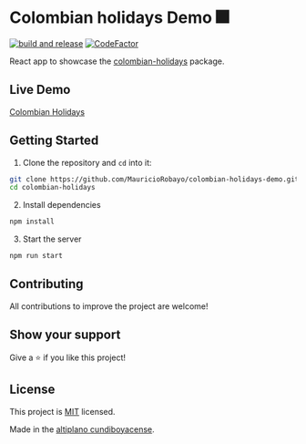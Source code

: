 # Colombian holidays Demo 🎆

[![build and release](https://github.com/MauricioRobayo/colombian-holidays-demo/workflows/build%20and%20release/badge.svg)](https://github.com/MauricioRobayo/colombian-holidays-demo/actions?query=workflow%3A%22build+and+release%22)
[![CodeFactor](https://www.codefactor.io/repository/github/mauriciorobayo/colombian-holidays-demo/badge)](https://www.codefactor.io/repository/github/mauriciorobayo/colombian-holidays-demo)

React app to showcase the [colombian-holidays](https://github.com/mauriciorobayo/colombian-holidays) package.

## Live Demo

[Colombian Holidays](https://mauriciorobayo.github.io/colombian-holidays-demo)

## Getting Started

1. Clone the repository and `cd` into it:

```sh
git clone https://github.com/MauricioRobayo/colombian-holidays-demo.git
cd colombian-holidays
```

2. Install dependencies

```sh
npm install
```

3. Start the server

```sh
npm run start
```

## Contributing

All contributions to improve the project are welcome!

## Show your support

Give a ⭐️ if you like this project!

## License

This project is [MIT](LICENSE) licensed.

Made in the [altiplano cundiboyacense](https://es.wikipedia.org/wiki/Altiplano_cundiboyacense).
